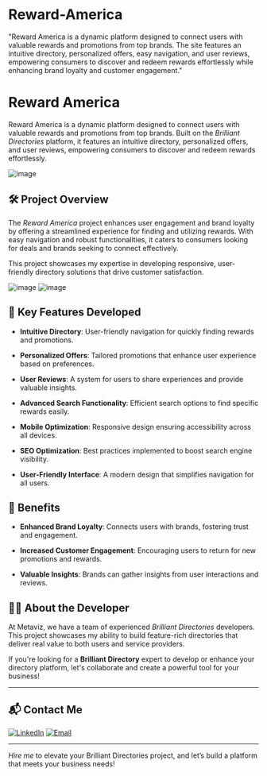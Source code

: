 # Reward-America
"Reward America is a dynamic platform designed to connect users with valuable rewards and promotions from top brands. The site features an intuitive directory, personalized offers, easy navigation, and user reviews, empowering consumers to discover and redeem rewards effortlessly while enhancing brand loyalty and customer engagement."
# Reward America
Reward America is a dynamic platform designed to connect users with valuable rewards and promotions from top brands. Built on the *Brilliant Directories* platform, it features an intuitive directory, personalized offers, and user reviews, empowering consumers to discover and redeem rewards effortlessly.

![image](https://github.com/user-attachments/assets/8c583d55-5f13-467e-a03d-cc81cc9c21a6)

## 🛠 Project Overview

The *Reward America* project enhances user engagement and brand loyalty by offering a streamlined experience for finding and utilizing rewards. With easy navigation and robust functionalities, it caters to consumers looking for deals and brands seeking to connect effectively. 

This project showcases my expertise in developing responsive, user-friendly directory solutions that drive customer satisfaction.

![image](https://github.com/user-attachments/assets/e8c06755-b81e-491e-a081-2bbcdc74835e)
![image](https://github.com/user-attachments/assets/f67d4379-1f57-4175-8850-28997d3d6a64)

## 🚀 Key Features Developed

- **Intuitive Directory**: User-friendly navigation for quickly finding rewards and promotions.
  
- **Personalized Offers**: Tailored promotions that enhance user experience based on preferences.

- **User Reviews**: A system for users to share experiences and provide valuable insights.

- **Advanced Search Functionality**: Efficient search options to find specific rewards easily.

- **Mobile Optimization**: Responsive design ensuring accessibility across all devices.

- **SEO Optimization**: Best practices implemented to boost search engine visibility.

- **User-Friendly Interface**: A modern design that simplifies navigation for all users.

## 🌟 Benefits

- **Enhanced Brand Loyalty**: Connects users with brands, fostering trust and engagement.

- **Increased Customer Engagement**: Encouraging users to return for new promotions and rewards.

- **Valuable Insights**: Brands can gather insights from user interactions and reviews.

## 👨‍💻 About the Developer

At Metaviz, we have a team of experienced *Brilliant Directories* developers. This project showcases my ability to build feature-rich directories that deliver real value to both users and service providers.

If you're looking for a **Brilliant Directory** expert to develop or enhance your directory platform, let's collaborate and create a powerful tool for your business!

---

## 📬 Contact Me

[![LinkedIn](https://img.shields.io/badge/LinkedIn-Connect-blue?style=for-the-badge&logo=linkedin)](https://www.linkedin.com/in/sajid-jameel-721256178/)
[![Email](https://img.shields.io/badge/Email-Contact%20Me-orange?style=for-the-badge&logo=gmail)](mailto:sajidjamil.met@gmail.com)

---

*Hire me* to elevate your Brilliant Directories project, and let’s build a platform that meets your business needs!
